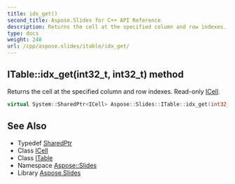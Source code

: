 ```yaml
---
title: idx_get()
second_title: Aspose.Slides for C++ API Reference
description: Returns the cell at the specified column and row indexes. Read-only ICell.
type: docs
weight: 248
url: /cpp/aspose.slides/itable/idx_get/
---
```

## ITable::idx_get(int32_t, int32_t) method


Returns the cell at the specified column and row indexes. Read-only [ICell](../../icell/).

```cpp
virtual System::SharedPtr<ICell> Aspose::Slides::ITable::idx_get(int32_t columnIndex, int32_t rowIndex)=0
```

## See Also

* Typedef [SharedPtr](../../system/sharedptr/)
* Class [ICell](../icell/)
* Class [ITable](./)
* Namespace [Aspose::Slides](../)
* Library [Aspose.Slides](../../)